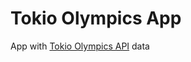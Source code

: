 # Tokio Olympics App

App with <a href="https://olypi.com/" target="blank">Tokio Olympics API</a> data
